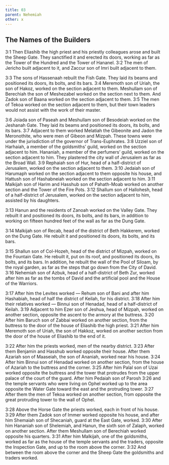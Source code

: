 ```yaml
---
title: 03
parent: Nehemiah
other: x
---
```


## The Names of the Builders

<a name="3:1">3:1</a> Then Eliashib the high priest and his priestly colleagues arose and built the Sheep Gate. They sanctified it and erected its doors, working as far as the Tower of the Hundred and the Tower of Hananel. <a name="3:2">3:2</a> The men of Jericho built adjacent to it, and Zaccur son of Imri built adjacent to them.

<a name="3:3">3:3</a> The sons of Hassenaah rebuilt the Fish Gate. They laid its beams and positioned its doors, its bolts, and its bars. <a name="3:4">3:4</a> Meremoth son of Uriah, the son of Hakoz, worked on the section adjacent to them. Meshullam son of Berechiah the son of Meshezabel worked on the section next to them. And Zadok son of Baana worked on the section adjacent to them. <a name="3:5">3:5</a> The men of Tekoa worked on the section adjacent to them, but their town leaders would not assist with the work of their master.

<a name="3:6">3:6</a> Joiada son of Paseah and Meshullam son of Besodeiah worked on the Jeshanah Gate. They laid its beams and positioned its doors, its bolts, and its bars. <a name="3:7">3:7</a> Adjacent to them worked Melatiah the Gibeonite and Jadon the Meronothite, who were men of Gibeon and Mizpah. These towns were under the jurisdiction of the governor of Trans-Euphrates. <a name="3:8">3:8</a> Uzziel son of Harhaiah, a member of the goldsmiths’ guild, worked on the section adjacent to him. Hananiah, a member of the perfumers’ guild, worked on the section adjacent to him. They plastered the city wall of Jerusalem as far as the Broad Wall. <a name="3:9">3:9</a> Rephaiah son of Hur, head of a half-district of Jerusalem, worked on the section adjacent to them. <a name="3:10">3:10</a> Jedaiah son of Harumaph worked on the section adjacent to them opposite his house, and Hattush son of Hashabneiah worked on the section adjacent to him. <a name="3:11">3:11</a> Malkijah son of Harim and Hasshub son of Pahath-Moab worked on another section and the Tower of the Fire Pots. <a name="3:12">3:12</a> Shallum son of Hallohesh, head of a half-district of Jerusalem, worked on the section adjacent to him, assisted by his daughters.

<a name="3:13">3:13</a> Hanun and the residents of Zanoah worked on the Valley Gate. They rebuilt it and positioned its doors, its bolts, and its bars, in addition to working on fifteen hundred feet of the wall as far as the Dung Gate.

<a name="3:14">3:14</a> Malkijah son of Recab, head of the district of Beth Hakkerem, worked on the Dung Gate. He rebuilt it and positioned its doors, its bolts, and its bars.

<a name="3:15">3:15</a> Shallun son of Col-Hozeh, head of the district of Mizpah, worked on the Fountain Gate. He rebuilt it, put on its roof, and positioned its doors, its bolts, and its bars. In addition, he rebuilt the wall of the Pool of Siloam, by the royal garden, as far as the steps that go down from the City of David. <a name="3:16">3:16</a> Nehemiah son of Azbuk, head of a half-district of Beth Zur, worked after him as far as the tombs of David and the artificial pool and the House of the Warriors.

<a name="3:17">3:17</a> After him the Levites worked — Rehum son of Bani and after him Hashabiah, head of half the district of Keilah, for his district. <a name="3:18">3:18</a> After him their relatives worked — Binnui son of Henadad, head of a half-district of Keilah. <a name="3:19">3:19</a> Adjacent to him Ezer son of Jeshua, head of Mizpah, worked on another section, opposite the ascent to the armory at the buttress. <a name="3:20">3:20</a> After him Baruch son of Zabbai worked on another section, from the buttress to the door of the house of Eliashib the high priest. <a name="3:21">3:21</a> After him Meremoth son of Uriah, the son of Hakkoz, worked on another section from the door of the house of Eliashib to the end of it.

<a name="3:22">3:22</a> After him the priests worked, men of the nearby district. <a name="3:23">3:23</a> After them Benjamin and Hasshub worked opposite their house. After them Azariah son of Maaseiah, the son of Ananiah, worked near his house. <a name="3:24">3:24</a> After him Binnui son of Henadad worked on another section, from the house of Azariah to the buttress and the corner. <a name="3:25">3:25</a> After him Palal son of Uzai worked opposite the buttress and the tower that protrudes from the upper palace of the court of the guard. After him Pedaiah son of Parosh <a name="3:26">3:26</a> and the temple servants who were living on Ophel worked up to the area opposite the Water Gate toward the east and the protruding tower. <a name="3:27">3:27</a> After them the men of Tekoa worked on another section, from opposite the great protruding tower to the wall of Ophel.

<a name="3:28">3:28</a> Above the Horse Gate the priests worked, each in front of his house. <a name="3:29">3:29</a> After them Zadok son of Immer worked opposite his house, and after him Shemaiah son of Shecaniah, guard at the East Gate, worked. <a name="3:30">3:30</a> After him Hananiah son of Shelemiah, and Hanun, the sixth son of Zalaph, worked on another section. After them Meshullam son of Berechiah worked opposite his quarters. <a name="3:31">3:31</a> After him Malkijah, one of the goldsmiths, worked as far as the house of the temple servants and the traders, opposite the Inspection Gate, and up to the room above the corner. <a name="3:32">3:32</a> And between the room above the corner and the Sheep Gate the goldsmiths and traders worked.
